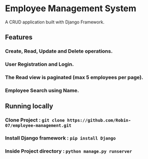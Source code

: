 # Employee Management System

A CRUD application built with Django Framework.

## Features

### Create, Read, Update and Delete operations.
### User Registration and Login.
### The Read view is paginated (max 5 employees per page).
### Employee Search using Name.

## Running locally

### Clone Project : `git clone https://github.com/Robin-07/employee-management.git`
### Install Django framework : `pip install Django`
### Inside Project directory : `python manage.py runserver`
